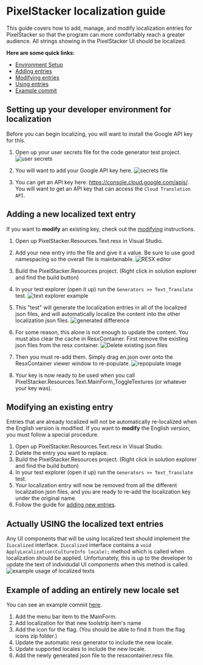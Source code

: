 # PixelStacker localization guide
This guide covers how to add, manage, and modify localization entries for PixelStacker so that the program can more comfortably reach a greater audience. All strings showing in the PixelStacker UI should be localized. 

**Here are some quick links:**
* [Environment Setup](#setting-up-your-developer-environment-for-localization)
* [Adding entries](#adding-a-new-localized-text-entry)
* [Modifying entries](#what-if-i-want-to-modify-an-existing-key)
* [Using entries](#actually-using-the-localized-text-entries)
* [Example commit](https://github.com/Pangamma/PixelStacker/commit/c47d8a0d42ce65f90f7ea1cc0c585931eb7c11c4)


## Setting up your developer environment for localization
Before you can begin localizing, you will want to install the Google API key for this.
1. Open up your user secrets file for the code generator test project. ![user secrets](https://user-images.githubusercontent.com/1046026/175830673-9e576365-cbe5-4c32-8069-5e8fad878efa.png)
2. You will want to add your Google API key here. ![secrets file](https://user-images.githubusercontent.com/1046026/175830720-3709d2ed-e0b8-4ce5-9337-00859f72329e.png)

3. You can get an API key here: https://console.cloud.google.com/apis/. You will want to get an API key that can access the ```Cloud Translation API```.


## Adding a new localized text entry
If you want to **modify** an existing key, check out the [modifying](#what-if-i-want-to-modify-an-existing-key) instructions.
1. Open up PixelStacker.Resources.Text.resx in Visual Studio.
2. Add your new entry into the file and give it a value. Be sure to use good namespacing so the overall file is maintainable.
![RESX editor](https://user-images.githubusercontent.com/1046026/175829324-c1f2510a-4bbe-410c-acab-60e4483d338e.png)
3. Build the PixelStacker.Resources project. (Right click in solution explorer and find the build button)
4. In your test explorer (open it up) run the ```Generators >> Text_Translate``` test.
![text explorer example](https://user-images.githubusercontent.com/1046026/175829652-6e02ed35-bbeb-493b-b27e-bcf0cd4cd50b.png)
5. This "test" will generate the localization entries in all of the localized json files, and will automatically localize the content into the other localization json files. 
![generated difference](https://user-images.githubusercontent.com/1046026/175829748-03a34ffc-c344-4c59-a795-926d59d0686c.png)
6. For some reason, this alone is not enough to update the content. You must also clear the cache in ResxContainer. First remove the existing json files from the resx container. ![Delete existing json files](https://user-images.githubusercontent.com/1046026/175836077-2d92a621-2f25-43e2-a8c3-05f2a00d1e68.png)
7. Then you must re-add them. Simply drag en.json over onto the ResxContainer viewer window to re-populate. ![repopulate image](https://user-images.githubusercontent.com/1046026/175836118-da2fb311-ec03-4654-a943-3918625f970f.png)


7. Your key is now ready to be used when you call PixelStacker.Resources.Text.MainForm_ToggleTextures (or whatever your key was).


## Modifying an existing entry
Entries that are already localized will not be automatically re-localized when the English version is modified. If you want to **modify** the English version, you must follow a special procedure.
1. Open up PixelStacker.Resources.Text.resx in Visual Studio.
2. Delete the entry you want to replace.
3. Build the PixelStacker.Resources project. (Right click in solution explorer and find the build button)
4. In your test explorer (open it up) run the ```Generators >> Text_Translate``` test.
5. Your localization entry will now be removed from all the different localization json files, and you are ready to re-add the localization key under the original name.
6. Follow the guide for [adding new entries](#adding-a-new-localized-text-entry).


## Actually USING the localized text entries
Any UI components that will be using localized text should implement the ```ILocalized``` interface. ```ILocalized``` interface contains a ```void ApplyLocalization(CultureInfo locale);``` method which is called when localization should be applied. Unfortunately, this is up to the developer to update the text of individudal UI components when this method is called. 
![example usage of localized texts](https://user-images.githubusercontent.com/1046026/175830472-397a4fc8-b28e-4475-a416-671b66585409.png)

## Example of adding an entirely new locale set
You can see an example commit [here](https://github.com/Pangamma/PixelStacker/commit/c47d8a0d42ce65f90f7ea1cc0c585931eb7c11c4). 
1. Add the menu bar item to the MainForm.
2. Add localization for that new toolstrip item's name
3. Add the icon for the flag. (You should be able to find it from the flag icons zip folder.)
4. Update the automatic resx generator to include the new locale.
5. Update supported locales to include the new locale.
6. Add the newly generated json file to the resxcontainer.resx file.
